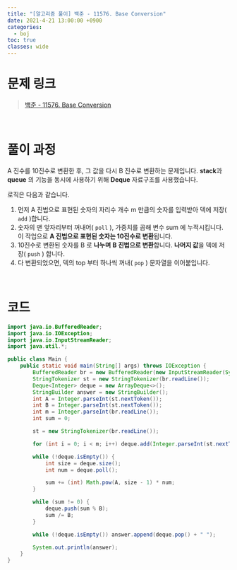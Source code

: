 ```yaml
---
title: "[알고리즘 풀이] 백준 - 11576. Base Conversion"
date: 2021-4-21 13:00:00 +0900
categories:
  - boj
toc: true
classes: wide
---
```


# 문제 링크

> [백준 - 11576. Base Conversion](https://www.acmicpc.net/problem/11576)

<br>

# 풀이 과정

A 진수를 10진수로 변환한 후, 그 값을 다시 B 진수로 변환하는 문제입니다. **stack**과 **queue** 의 기능을 동시에 사용하기 위해 **Deque** 자료구조를 사용했습니다.

로직은 다음과 같습니다.

1. 먼저 A 진법으로 표현된 숫자의 자리수 개수 m 만큼의 숫자를 입력받아 덱에 저장( `add` )합니다.
2. 숫자의 맨 앞자리부터 꺼내어( `poll` ), 가중치를 곱해 변수 sum 에 누적시킵니다. 이 작업으로 **A 진법으로 표현된 숫자는 10진수로 변환**됩니다.
3. 10진수로 변환된 숫자를 B 로 **나누며** **B 진법으로 변환**합니다. **나머지 값**을 덱에 저장( `push` ) 합니다.
4. 다 변환되었으면, 덱의 top 부터 하나씩 꺼내( `pop` ) 문자열을 이어붙입니다.

<br>

# 코드

```java
import java.io.BufferedReader;
import java.io.IOException;
import java.io.InputStreamReader;
import java.util.*;

public class Main {
    public static void main(String[] args) throws IOException {
        BufferedReader br = new BufferedReader(new InputStreamReader(System.in));
        StringTokenizer st = new StringTokenizer(br.readLine());
        Deque<Integer> deque = new ArrayDeque<>();
        StringBuilder answer = new StringBuilder();
        int A = Integer.parseInt(st.nextToken());
        int B = Integer.parseInt(st.nextToken());
        int m = Integer.parseInt(br.readLine());
        int sum = 0;

        st = new StringTokenizer(br.readLine());

        for (int i = 0; i < m; i++) deque.add(Integer.parseInt(st.nextToken()));

        while (!deque.isEmpty()) {
            int size = deque.size();
            int num = deque.poll();

            sum += (int) Math.pow(A, size - 1) * num;
        }

        while (sum != 0) {
            deque.push(sum % B);
            sum /= B;
        }

        while (!deque.isEmpty()) answer.append(deque.pop() + " ");

        System.out.println(answer);
    }
}
```